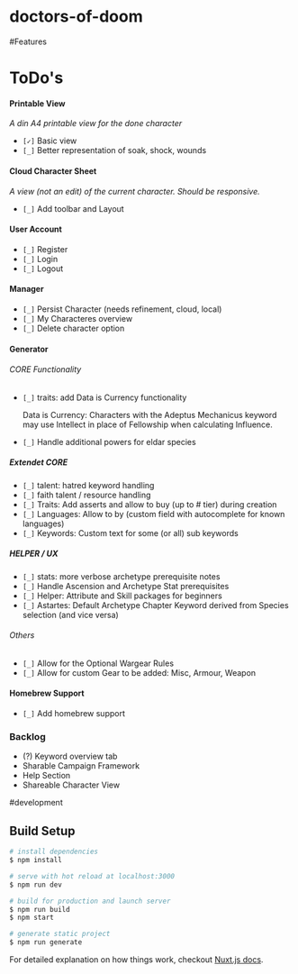 # doctors-of-doom

#Features

# ToDo's

#### Printable View
_A din A4 printable view for the done character_ 

* `[✓]` Basic view
* `[_]` Better representation of soak, shock, wounds


#### Cloud Character Sheet
_A view (not an edit) of the current character. Should be responsive._

* `[_]` Add toolbar and Layout

#### User Account

* `[_]` Register
* `[_]` Login
* `[_]` Logout

#### Manager

* `[_]` Persist Character (needs refinement, cloud, local)
* `[_]` My Characteres overview
* `[_]` Delete character option

#### Generator

###### CORE Functionality

* `[_]` traits: add Data is Currency functionality


    Data is Currency: Characters with the Adeptus Mechanicus keyword may use Intellect in place of Fellowship when calculating Influence.

* `[_]` Handle additional powers for eldar species

##### Extendet CORE

* `[_]` talent: hatred keyword handling
* `[_]` faith talent / resource handling
* `[_]` Traits: Add asserts and allow to buy (up to # tier) during creation
* `[_]` Languages: Allow to by (custom field with autocomplete for known languages)
* `[_]` Keywords: Custom text for some (or all) sub keywords

##### HELPER / UX

* `[_]` stats: more verbose archetype prerequisite notes
* `[_]` Handle Ascension and Archetype Stat prerequisites
* `[_]` Helper: Attribute and Skill packages for beginners
* `[_]` Astartes: Default Archetype Chapter Keyword derived from Species selection (and vice versa)

###### Others

* `[_]` Allow for the Optional Wargear Rules
* `[_]` Allow for custom Gear to be added: Misc, Armour, Weapon

#### Homebrew Support

* `[_]` Add homebrew support

### Backlog
* (?) Keyword overview tab
* Sharable Campaign Framework
* Help Section
* Shareable Character View

#development

## Build Setup

``` bash
# install dependencies
$ npm install

# serve with hot reload at localhost:3000
$ npm run dev

# build for production and launch server
$ npm run build
$ npm start

# generate static project
$ npm run generate
```

For detailed explanation on how things work, checkout [Nuxt.js docs](https://nuxtjs.org).
